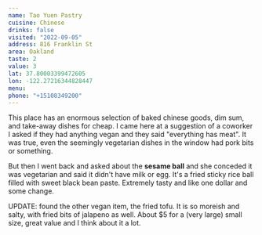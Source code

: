 ```yaml
---
name: Tao Yuen Pastry
cuisine: Chinese
drinks: false
visited: "2022-09-05"
address: 816 Franklin St
area: Oakland
taste: 2
value: 3
lat: 37.80003399472605
lon: -122.27216344828447
menu:
phone: "+15108349200"
---
```


This place has an enormous selection of baked chinese goods, dim sum, and take-away dishes for cheap. I came here at a suggestion of a coworker I asked if they had anything vegan and they said "everything has meat". It was true, even the seemingly vegetarian dishes in the window had pork bits or something. 

But then I went back and asked about the **sesame ball** and she conceded it was vegetarian and said it didn't have milk or egg. It's a fried sticky rice ball filled with sweet black bean paste. Extremely tasty and like one dollar and some change.

UPDATE: found the other vegan item, the fried tofu. It is so moreish and salty, with fried bits of jalapeno as well. About $5 for a (very large) small size, great value and I think about it a lot. 
